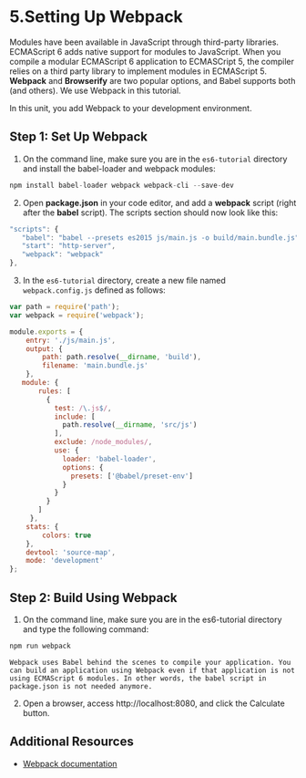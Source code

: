 #  5.Setting Up Webpack
Modules have been available in JavaScript through third-party libraries. ECMAScript 6 adds native support for modules to JavaScript. When you compile a modular ECMAScript 6 application to ECMASCript 5, the compiler relies on a third party library to implement modules in ECMAScript 5. **Webpack** and **Browserify** are two popular options, and Babel supports both (and others). We use Webpack in this tutorial.

In this unit, you add Webpack to your development environment.

## Step 1: Set Up Webpack
1. On the command line, make sure you are in the `es6-tutorial` directory and install the babel-loader and webpack modules:     
 ```js
 npm install babel-loader webpack webpack-cli --save-dev
 ```
2. Open **package.json** in your code editor, and add a **webpack** script (right after the **babel** script). The scripts section should now look like this:
 ```js
 "scripts": {
    "babel": "babel --presets es2015 js/main.js -o build/main.bundle.js",
    "start": "http-server",
    "webpack": "webpack"
},
 ```
3. In the `es6-tutorial` directory, create a new file named `webpack.config.js` defined as follows:
 ```js
 var path = require('path');
 var webpack = require('webpack');

 module.exports = {
     entry: './js/main.js',
     output: {
         path: path.resolve(__dirname, 'build'),
         filename: 'main.bundle.js'
     },
    module: {
        rules: [
          {
            test: /\.js$/,
            include: [
              path.resolve(__dirname, 'src/js')
            ],
            exclude: /node_modules/,
            use: {
              loader: 'babel-loader',
              options: {
                presets: ['@babel/preset-env']
              }
            }
          }
        ]
      },
     stats: {
         colors: true
     },
     devtool: 'source-map',
     mode: 'development'
 };
 ```
## Step 2: Build Using Webpack
1. On the command line, make sure you are in the es6-tutorial directory and type the following command:
 ```js
 npm run webpack
 ```
    Webpack uses Babel behind the scenes to compile your application. You can build an application using Webpack even if that application is not using ECMAScript 6 modules. In other words, the babel script in package.json is not needed anymore.
2. Open a browser, access http://localhost:8080, and click the Calculate button.


## Additional Resources
- [Webpack documentation](https://webpack.js.org/concepts/)